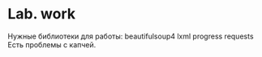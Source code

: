 # Lab. work
Нужные библиотеки для работы:
beautifulsoup4
lxml
progress
requests
Есть проблемы с капчей.
